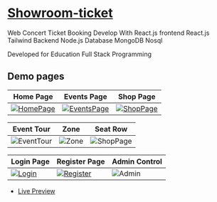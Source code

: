 # [Showroom-ticket](https://showroom-frontend.onrender.com/) 

Web Concert Ticket Booking Develop With React.js
frontend React.js Tailwind
Backend Node.js
Database MongoDB Nosql

Developed for Education Full Stack Programming

## Demo pages

| Home Page | Events Page | Shop Page
| --- | --- | --- |
| [![HomePage](https://github.com/wichapad/showroom-ticket/assets/84759066/7c850f21-022e-453c-9c16-e5f2a2a855b2)](https://showroom-ticket.vercel.app/) | [![EventsPage](https://github.com/wichapad/showroom-ticket/assets/84759066/d47e3322-24c2-431f-8281-8fe0be708f29)](https://showroom-ticket.vercel.app/events) | [![ShopPage](https://github.com/wichapad/showroom-ticket/assets/84759066/81d38f7e-e611-421a-ab26-8a3203e296d5)](https://showroom-ticket.vercel.app/shop)

| Event Tour | Zone | Seat Row
| --- | --- | --- |
| ![EventTour](https://github.com/wichapad/showroom-ticket/assets/84759066/1d63071e-77e1-426b-bf7d-d0c6b02d219e) | ![Zone](https://github.com/wichapad/showroom-ticket/assets/84759066/244ebd05-7638-4c01-b95b-988e355fefd0) | ![ShopPage](https://github.com/wichapad/showroom-ticket/assets/84759066/24fa0811-a4f1-4930-a6d0-9ec1c5896d40)

| Login Page | Register Page | Admin Control
| --- | --- | --- |
| [![Login](https://github.com/wichapad/showroom-ticket/assets/84759066/ecfe5c71-1ea2-4d36-a484-ffe45644d3eb)](https://showroom-ticket.vercel.app/login) | [![Register](https://github.com/wichapad/showroom-ticket/assets/84759066/e4306e30-6423-459e-8dbd-aa9564c2d68b)](https://showroom-ticket.vercel.app/register) | ![Admin](https://github.com/wichapad/showroom-ticket/assets/84759066/1544bc12-7568-4dcd-8e19-b55c06c4108e)

-   [Live Preview](https://showroom-ticket.vercel.app/)
